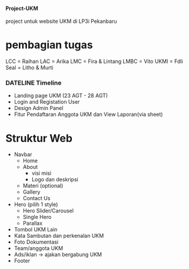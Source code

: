 #### Project-UKM
project untuk website UKM di LP3i Pekanbaru

# pembagian tugas
LCC = Raihan
LAC = Arika
LMC = Fira & Lintang
LMBC = Vito
UKMI = Fdli
Seal = Litho & Murti

### DATELINE Timeline
- Landing page UKM (23 AGT - 28 AGT)
- Login and Registation User
- Design Admin Panel
- Fitur Pendaftaran Anggota UKM dan View Laporan(via sheet)

# Struktur Web 
- Navbar
  - Home
  - About
    - visi misi
    - Logo dan deskripsi
  - Materi (optional)
  - Gallery
  - Contact Us
- Hero (pilih 1 style)
  - Hero Slider/Carousel
  - Single Hero
  - Parallax
- Tombol UKM Lain
- Kata Sambutan dan perkenalan UKM
- Foto Dokumentasi
- Team/anggota UKM
- Ads/iklan -> ajakan bergabung UKM
- Footer
